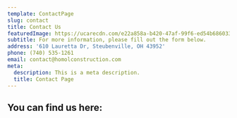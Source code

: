 ```yaml
---
template: ContactPage
slug: contact
title: Contact Us
featuredImage: https://ucarecdn.com/e22a858a-b420-47af-99f6-ed54b6860333/
subtitle: For more information, please fill out the form below.
address: '610 Lauretta Dr, Steubenville, OH 43952'
phone: (740) 535-1261
email: contact@homolconstruction.com
meta:
  description: This is a meta description.
  title: Contact Page
---
```


## You can find us here:
